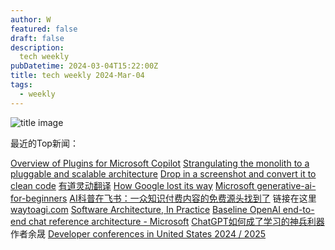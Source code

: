 ```yaml
---
author: W
featured: false
draft: false
description:
  tech weekly
pubDatetime: 2024-03-04T15:22:00Z
title: tech weekly 2024-Mar-04
tags:
  - weekly
---
```


![title image](https://images.unsplash.com/photo-1522643062452-f5b403123bdf?ixlib=rb-4.0.3&ixid=M3wxMjA3fDB8MHxwaG90by1wYWdlfHx8fGVufDB8fHx8fA%3D%3D&auto=format&fit=crop&w=1470&q=80)

最近的Top新闻：

[Overview of Plugins for Microsoft Copilot](https://learn.microsoft.com/en-us/copilot-plugins/overview)
[Strangulating the monolith to a pluggable and scalable architecture](https://medium.com/mcdonalds-technical-blog/strangulating-the-monolith-to-a-pluggable-and-scalable-architecture-f86f068c4224)
[Drop in a screenshot and convert it to clean code](https://github.com/abi/screenshot-to-code)
[有道灵动翻译](https://magicfanyi.youdao.com/)
[How Google lost its way](https://www.businessinsider.com/google-gemini-ai-layoffs-innovation-boring-2024-2)
[Microsoft generative-ai-for-beginners](https://github.com/microsoft/generative-ai-for-beginners)
[AI科普在飞书：一众知识付费内容的免费源头找到了](https://mp.weixin.qq.com/s/3DVgBCMzrqZUnkk8ASfi2Q) 链接在这里[waytoagi.com](https://new.waytoagi.com/)
[Software Architecture, In Practice](https://blogs.newardassociates.com/blog/2024/software-architecture-in-practice.html)
[Baseline OpenAI end-to-end chat reference architecture - Microsoft](https://learn.microsoft.com/en-us/azure/architecture/ai-ml/architecture/baseline-openai-e2e-chat)
[ChatGPT如何成了学习的神兵利器](https://mp.weixin.qq.com/s/ECFxhRj-Dko097gukaSCTA) 作者余晟
[Developer conferences in United States 2024 / 2025](https://dev.events/AM/US)

